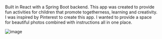 Built in React with a Spring Boot backend. This app was created to provide fun activities for children that promote togetherness, learning and creativity. I was inspired by Pinterest to create this app. I wanted to provide a space for beautiful photos combined with instructions all in one place. 

![image](https://user-images.githubusercontent.com/73314222/110290777-2ae10780-7fb9-11eb-8e76-dee3ed09610f.png)


